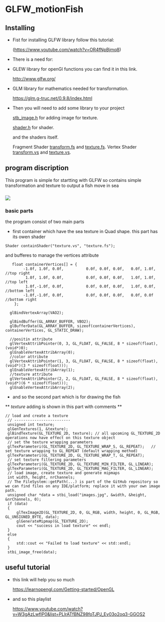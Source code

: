 # GLFW_motionFish

## Installing 
* Fist for installing GLFW library follow this tutorial: 

    (https://www.youtube.com/watch?v=OR4fNpBjmq8)
    
* There is a need for:

* GLEW library for openGl functions you can find it in this link. 

    http://www.glfw.org/

* GLM library for mathematics needed for transformation.

    https://glm.g-truc.net/0.9.8/index.html

* Then you will need to add some library to your project 

    [stb_image.h](https://github.com/AliaaSamir/GLFW_motionFish/blob/master/stb_image.h)       for adding image for texture.  

    [shader.h](https://github.com/AliaaSamir/GLFW_motionFish/blob/master/Shader.h)             for shader. 

    and the shaders itself. 

     Fragment Shader [transform.fs](https://github.com/AliaaSamir/GLFW_motionFish/blob/master/transform.fs) and [texture.fs](https://github.com/AliaaSamir/GLFW_motionFish/blob/master/texture.fs).
     Vertex Shader   [transform.vs](https://github.com/AliaaSamir/GLFW_motionFish/blob/master/transform.vs) and [texture.vs](https://github.com/AliaaSamir/GLFW_motionFish/blob/master/texture.vs).


## program discription
This program is simple for startting with GLFW so contains simple transformation and texture to output a fish move in sea 
###

![](https://media.giphy.com/media/5UrVo5LYFBEE1kfZxV/giphy.gif)

### basic parts
   the program consist of two main parts
   * first container which have the sea texture in Quad shape.
   this part has its owen shader 
  
	Shader containShader("texture.vs", "texture.fs");

   and bufferes to manage the vertices attribute 
 
	   float containerVertices[] = {
			-1.0f, 1.0f, 0.0f,			0.0f, 0.0f, 0.0f,	0.0f, 1.0f,  //top right
			 1.0f, 1.0f, 0.0f,			0.0f, 0.0f, 0.0f,	1.0f, 1.0f,  //top left
			 1.0f,-1.0f, 0.0f,			0.0f, 0.0f, 0.0f,	1.0f, 0.0f,  //bottom left
			-1.0f,-1.0f, 0.0f,			0.0f, 0.0f, 0.0f,	0.0f, 0.0f  //bottom right
		};

	  glBindVertexArray(VAO2);

	  glBindBuffer(GL_ARRAY_BUFFER, VBO2);
	  glBufferData(GL_ARRAY_BUFFER, sizeof(containerVertices), containerVertices, GL_STATIC_DRAW);

	  //positin attribute
	  glVertexAttribPointer(0, 3, GL_FLOAT, GL_FALSE, 8 * sizeof(float), (void*)0);
	  glEnableVertexAttribArray(0);
	  //color attribute
	  glVertexAttribPointer(1, 3, GL_FLOAT, GL_FALSE, 8 * sizeof(float), (void*)(3 * sizeof(float)));
	  glEnableVertexAttribArray(1);
	  //texture attribute
	  glVertexAttribPointer(2, 2, GL_FLOAT, GL_FALSE, 8 * sizeof(float), (void*)(6 * sizeof(float)));
	  glEnableVertexAttribArray(2);
 
   * and so the second part which is for drawing the fish 
   
   ** *texture* adding is shown in this part with comments **
   ```
// load and create a texture 
	// -------------------------
	unsigned int texture;
	glGenTextures(1, &texture);
	glBindTexture(GL_TEXTURE_2D, texture); // all upcoming GL_TEXTURE_2D operations now have effect on this texture object
	// set the texture wrapping parameters
	glTexParameteri(GL_TEXTURE_2D, GL_TEXTURE_WRAP_S, GL_REPEAT);	// set texture wrapping to GL_REPEAT (default wrapping method)
	glTexParameteri(GL_TEXTURE_2D, GL_TEXTURE_WRAP_T, GL_REPEAT);
	// set texture filtering parameters
	glTexParameteri(GL_TEXTURE_2D, GL_TEXTURE_MIN_FILTER, GL_LINEAR);
	glTexParameteri(GL_TEXTURE_2D, GL_TEXTURE_MAG_FILTER, GL_LINEAR);
	// load image, create texture and generate mipmaps
	int width, height, nrChannels;
	// The FileSystem::getPath(...) is part of the GitHub repository so we can find files on any IDE/platform; replace it with your own image path.
	unsigned char *data = stbi_load("images.jpg", &width, &height, &nrChannels, 0);
	if (data)
	{
		glTexImage2D(GL_TEXTURE_2D, 0, GL_RGB, width, height, 0, GL_RGB, GL_UNSIGNED_BYTE, data);
		glGenerateMipmap(GL_TEXTURE_2D);
		cout << "success in load texture" << endl;
	}
	else
	{
		std::cout << "Failed to load texture" << std::endl;
	}
	stbi_image_free(data);   		
```
## useful tutorial 
* this link will help you so much

    https://learnopengl.com/Getting-started/OpenGL
* and so this playlist

    https://www.youtube.com/watch?v=W3gAzLwfIP0&list=PLlrATfBNZ98foTJPJ_Ev03o2oq3-GGOS2


